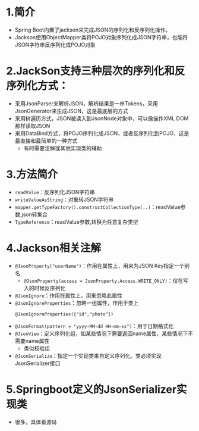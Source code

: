 # 1.简介
- Spring Boot内置了jackson来完成JSON的序列化和反序列化操作。
- Jackson使用ObjectMapper类将POJO对象序列化成JSON字符串，也能将JSON字符串反序列化成POJO对象

# 2.JackSon支持三种层次的序列化和反序列化方式：
- 采用JsonParser来解析JSON，解析结果是一串Tokens，采用JsonGenerator来生成JSON，这是最底层的方式
- 采用树遍历方式，JSON被读入到JsonNode对象中，可以像操作XML DOM那样读取JSON
- 采用DataBind方式，将POJO序列化成JSON，或者反序列化到POJO，这是最直接和最简单的一种方式
    - 有时需要注解或其他实现类的辅助

# 3.方法简介
- `readValue`：反序列化JSON字符串
- `writeValueAsString`：对象转JSON字符串
- `mapper.getTypeFactory().constructCollectionType(..)`：readValue参数,json转集合
- `TypeReference`：readValue参数,转换为任意复杂类型

# 4.Jackson相关注解
- `@JsonProperty("userName")`：作用在属性上，用来为JSON Key指定一个别名
    - `@JsonProperty(access = JsonProperty.Access.WRITE_ONLY)`：仅在写入的时候反序列化
- `@JsonIgnore`：作用在属性上，用来忽略此属性
- `@JsonIgnoreProperties`：忽略一组属性，作用于类上
    ```
    @JsonIgnoreProperties({"id","photo"})
    ```
- `@JsonFormat(pattern = "yyyy-MM-dd HH-mm-ss")`：用于日期格式化
- `@JsonView`：定义序列化组，如某些情况下需要返回name属性，某些情况下不需要name属性
    - 类似校验组
- `@JsonSerialize`：指定一个实现类来自定义序列化。类必须实现JsonSerializer接口

# 5.Springboot定义的JsonSerializer实现类
- 很多，具体看源码


